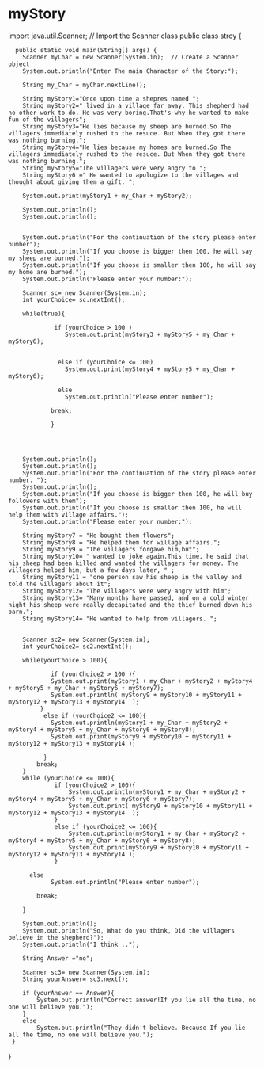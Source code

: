 # myStory
import java.util.Scanner;  // Import the Scanner class
public class stroy {
	

	  public static void main(String[] args) {
	    Scanner myChar = new Scanner(System.in);  // Create a Scanner object
	    System.out.println("Enter The main Character of the Story:");

	    String my_Char = myChar.nextLine();
	    
	    String myStory1="Once upon time a shepres named ";
	    String myStory2=" lived in a village far away. This shepherd had no other work to do. He was very boring.That's why he wanted to make fun of the villagers";
	    String myStory3="He lies because my sheep are burned.So The villagers immediately rushed to the resuce. But When they got there was nothing burning.";
	    String myStory4="He lies because my homes are burned.So The villagers immediately rushed to the resuce. But When they got there was nothing burning.";
	    String myStory5="The villagers were very angry to ";
	    String myStory6 =" He wanted to apologize to the villages and thought about giving them a gift. ";
	    
	    System.out.print(myStory1 + my_Char + myStory2);
	    
	    System.out.println();
	    System.out.println();
	    
	    
	    System.out.println("For the continuation of the story please enter number");
	    System.out.println("If you choose is bigger then 100, he will say my sheep are burned.");
	    System.out.println("If you choose is smaller then 100, he will say my home are burned.");
	    System.out.println("Please enter your number:");
	    
	    Scanner sc= new Scanner(System.in);
	    int yourChoice= sc.nextInt();
	   
	    while(true){
	    	
		         if (yourChoice > 100 )
			    	System.out.print(myStory3 + myStory5 + my_Char + myStory6);
			      
			 
			      else if (yourChoice <= 100)
			    	System.out.print(myStory4 + myStory5 + my_Char + myStory6);
			      
			      else 
			    	System.out.println("Please enter number");
			    	
			    break;
			    
			    }
	    	
	      
	 
	    
	    System.out.println();
	    System.out.println();
	    System.out.println("For the continuation of the story please enter number. ");
	    System.out.println();
	    System.out.println("If you choose is bigger then 100, he will buy followers with them");
	    System.out.println("If you choose is smaller then 100, he will help them with village affairs.");
	    System.out.println("Please enter your number:");
	    
	    String myStory7 = "He bought them flowers";
	    String myStory8 = "He helped them for willage affairs.";
	    String myStory9 = "The villagers forgave him,but";
	    String myStory10= " wanted to joke again.This time, he said that his sheep had been killed and wanted the villagers for money. The villagers helped him, but a few days later, " ;
	    String myStory11 = "one person saw his sheep in the valley and told the villagers about it";
	    String myStory12= "The villagers were very angry with him";
	    String myStory13= "Many months have passed, and on a cold winter night his sheep were really decapitated and the thief burned down his barn.";
	    String myStory14= "He wanted to help from villagers. ";
	    
	    
	    Scanner sc2= new Scanner(System.in);
	    int yourChoice2= sc2.nextInt();
	    
	    while(yourChoice > 100){
	    	
	    		if (yourChoice2 > 100 ){
		    	System.out.print(myStory1 + my_Char + myStory2 + myStory4 + myStory5 + my_Char + myStory6 + myStory7);
		        System.out.println( myStory9 + myStory10 + myStory11 + myStory12 + myStory13 + myStory14  );
		     }
		      else if (yourChoice2 <= 100){
		    	System.out.println(myStory1 + my_Char + myStory2 + myStory4 + myStory5 + my_Char + myStory6 + myStory8);
		    	System.out.print(myStory9 + myStory10 + myStory11 + myStory12 + myStory13 + myStory14 );
		    	
	    	  }
	    	break; 
	    }
	    while (yourChoice <= 100){
		    	 if (yourChoice2 > 100){
		    		 System.out.println(myStory1 + my_Char + myStory2 + myStory4 + myStory5 + my_Char + myStory6 + myStory7);
		    		 System.out.print( myStory9 + myStory10 + myStory11 + myStory12 + myStory13 + myStory14  );
		    	 }
		    	 else if (yourChoice2 <= 100){
		    		 System.out.println(myStory1 + my_Char + myStory2 + myStory4 + myStory5 + my_Char + myStory6 + myStory8);
		    		 System.out.print(myStory9 + myStory10 + myStory11 + myStory12 + myStory13 + myStory14 );
		    	 }
	     
		  else 
		    	System.out.println("Please enter number");
		    	
		    break;
		    
		}
	    
	    System.out.println();
	    System.out.println("So, What do you think, Did the villagers believe in the shepherd?");
	    System.out.println("I think ..");
	  
	    String Answer ="no";
	    
	    Scanner sc3= new Scanner(System.in);
	    String yourAnswer= sc3.next();
	    
	    if (yourAnswer == Answer){
	    	System.out.println("Correct answer!If you lie all the time, no one will believe you.");
	    }
	    else 
	    	System.out.println("They didn't believe. Because If you lie all the time, no one will believe you.");
	 }
	  
	  
}


	  

	   
	    
	    

	  
	  
	

